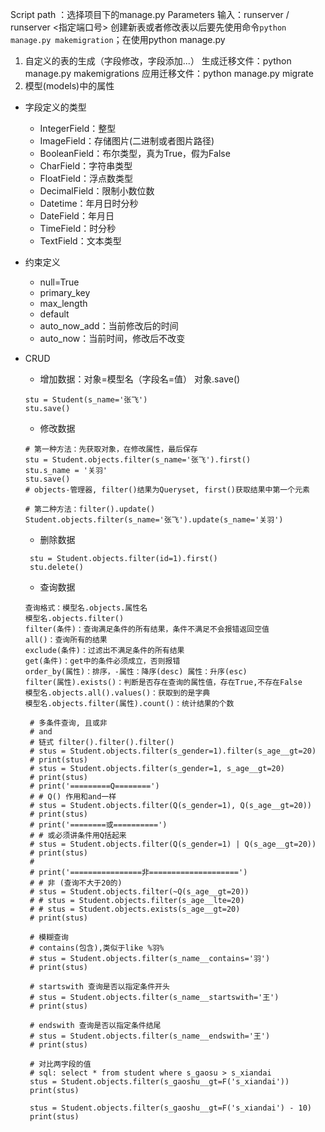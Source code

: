 Script path ：选择项目下的manage.py
Parameters 输入：runserver / runserver <指定端口号>
创建新表或者修改表以后要先使用命令`python manage.py makemigration`；在使用python manage.py 
1. 自定义的表的生成（字段修改，字段添加...）
   生成迁移文件：python manage.py makemigrations
    应用迁移文件：python manage.py migrate
2. 模型(models)中的属性
- 字段定义的类型
   - IntegerField：整型
   - ImageField：存储图片(二进制或者图片路径)
   - BooleanField：布尔类型，真为True，假为False
   - CharField：字符串类型
   - FloatField：浮点数类型
   - DecimalField：限制小数位数
   - Datetime：年月日时分秒
   - DateField：年月日
   - TimeField：时分秒
   - TextField：文本类型
- 约束定义
   - null=True
   - primary_key
   - max_length
   - default
   - auto_now_add：当前修改后的时间
   - auto_now：当前时间，修改后不改变


- CRUD
   - 增加数据：对象=模型名（字段名=值） 对象.save()
   ```
   stu = Student(s_name='张飞')
   stu.save()
   ```

   - 修改数据
   ```
   # 第一种方法：先获取对象，在修改属性，最后保存
   stu = Student.objects.filter(s_name='张飞').first()
   stu.s_name = '关羽'
   stu.save()
   # objects-管理器, filter()结果为Queryset, first()获取结果中第一个元素

   # 第二种方法：filter().update()
   Student.objects.filter(s_name='张飞').update(s_name='关羽')
   ```
   - 删除数据
   ```
    stu = Student.objects.filter(id=1).first()
    stu.delete()
   ```
   - 查询数据
   ```
   查询格式：模型名.objects.属性名
   模型名.objects.filter()
   filter(条件)：查询满足条件的所有结果，条件不满足不会报错返回空值
   all()：查询所有的结果
   exclude(条件)：过滤出不满足条件的所有结果
   get(条件)：get中的条件必须成立，否则报错
   order_by(属性)：排序，-属性：降序(desc) 属性：升序(esc)
   filter(属性).exists()：判断是否存在查询的属性值，存在True,不存在False
   模型名.objects.all().values()：获取到的是字典
   模型名.objects.filter(属性).count()：统计结果的个数
   ```
   ```
    # 多条件查询, 且或非
    # and
    # 链式 filter().filter().filter()
    # stus = Student.objects.filter(s_gender=1).filter(s_age__gt=20)
    # print(stus)
    # stus = Student.objects.filter(s_gender=1, s_age__gt=20)
    # print(stus)
    # print('=========Q========')
    # # Q() 作用和and一样
    # stus = Student.objects.filter(Q(s_gender=1), Q(s_age__gt=20))
    # print(stus)
    # print('========或==========')
    # # 或必须讲条件用Q括起来
    # stus = Student.objects.filter(Q(s_gender=1) | Q(s_age__gt=20))
    # print(stus)
    #
    # print('================非====================')
    # # 非 (查询不大于20的)
    # stus = Student.objects.filter(~Q(s_age__gt=20))
    # # stus = Student.objects.filter(s_age__lte=20)
    # # stus = Student.objects.exists(s_age__gt=20)
    # print(stus)

    # 模糊查询
    # contains(包含),类似于like %羽%
    # stus = Student.objects.filter(s_name__contains='羽')
    # print(stus)

    # startswith 查询是否以指定条件开头
    # stus = Student.objects.filter(s_name__startswith='王')
    # print(stus)

    # endswith 查询是否以指定条件结尾
    # stus = Student.objects.filter(s_name__endswith='王')
    # print(stus)

    # 对比两字段的值
    # sql: select * from student where s_gaosu > s_xiandai
    stus = Student.objects.filter(s_gaoshu__gt=F('s_xiandai'))
    print(stus)

    stus = Student.objects.filter(s_gaoshu__gt=F('s_xiandai') - 10)
    print(stus)
   ```